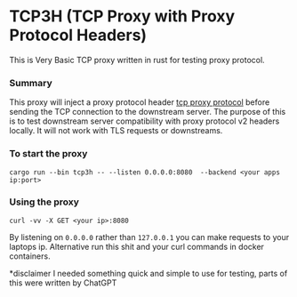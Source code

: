 TCP3H (TCP Proxy with Proxy Protocol Headers)
================================

This is Very Basic TCP proxy written in rust for testing proxy protocol.

### Summary
This proxy will inject a proxy protocol header [tcp proxy protocol](https://www.haproxy.org/download/1.8/doc/proxy-protocol.txt)
before sending the TCP connection to the downstream server.
The purpose of this is to test downstream server compatibility with proxy protocol v2 headers locally.
It will not work with TLS requests or downstreams.

### To start the proxy
`cargo run --bin tcp3h -- --listen 0.0.0.0:8080  --backend <your apps ip:port>`

### Using the proxy
`curl -vv -X GET <your ip>:8080`

By listening on `0.0.0.0` rather than `127.0.0.1` you can make
requests to your laptops ip. Alternative run this shit and your curl commands
in docker containers.

*disclaimer I needed something quick and simple to use for testing, parts of this were written by ChatGPT
